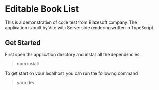 # Editable Book List

This is a demonstration of code test from Blazesoft company.
The application is built by Vite with Server side rendering written in TypeScript.

## Get Started

First open the application directory and install all the dependencies.

> npm install

To get start on your localhost, you can run the following command

> yarn dev

